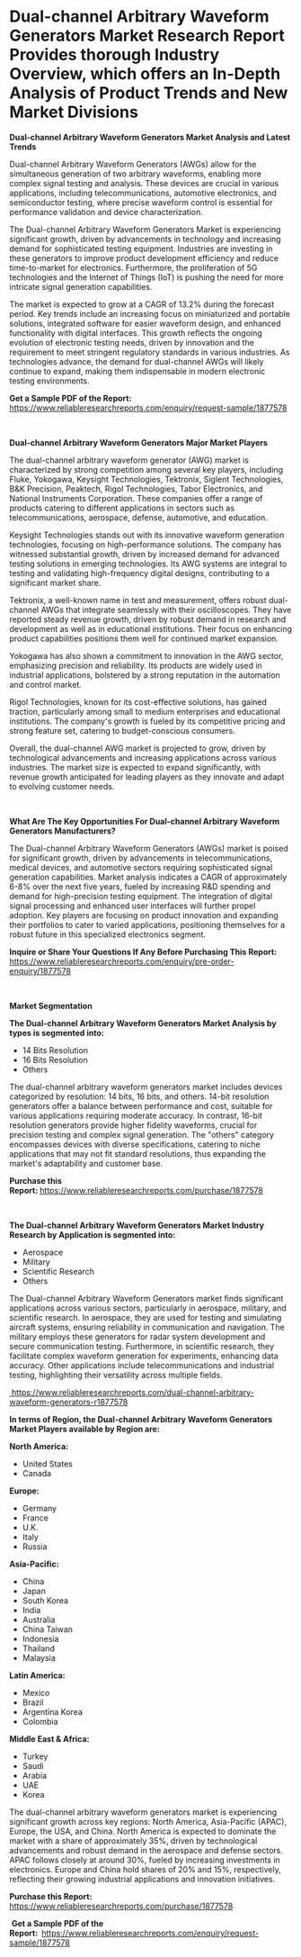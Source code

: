 <p><h1>Dual-channel Arbitrary Waveform Generators Market Research Report Provides thorough Industry Overview, which offers an In-Depth Analysis of Product Trends and New Market Divisions</h1></p><p><strong>Dual-channel Arbitrary Waveform Generators Market Analysis and Latest Trends</strong></p>
<p><p>Dual-channel Arbitrary Waveform Generators (AWGs) allow for the simultaneous generation of two arbitrary waveforms, enabling more complex signal testing and analysis. These devices are crucial in various applications, including telecommunications, automotive electronics, and semiconductor testing, where precise waveform control is essential for performance validation and device characterization.</p><p>The Dual-channel Arbitrary Waveform Generators Market is experiencing significant growth, driven by advancements in technology and increasing demand for sophisticated testing equipment. Industries are investing in these generators to improve product development efficiency and reduce time-to-market for electronics. Furthermore, the proliferation of 5G technologies and the Internet of Things (IoT) is pushing the need for more intricate signal generation capabilities.</p><p>The market is expected to grow at a CAGR of 13.2% during the forecast period. Key trends include an increasing focus on miniaturized and portable solutions, integrated software for easier waveform design, and enhanced functionality with digital interfaces. This growth reflects the ongoing evolution of electronic testing needs, driven by innovation and the requirement to meet stringent regulatory standards in various industries. As technologies advance, the demand for dual-channel AWGs will likely continue to expand, making them indispensable in modern electronic testing environments.</p></p>
<p><strong>Get a Sample PDF of the Report:&nbsp;</strong> <a href="https://www.reliableresearchreports.com/enquiry/request-sample/1877578?utm_campaign=11&utm_medium=2&utm_source=Github&utm_content=ia&utm_term=12042025&utm_id=dual-channel-arbitrary-waveform-generators">https://www.reliableresearchreports.com/enquiry/request-sample/1877578</a></p>
<p>&nbsp;</p>
<p><strong>Dual-channel Arbitrary Waveform Generators Major Market Players</strong></p>
<p><p>The dual-channel arbitrary waveform generator (AWG) market is characterized by strong competition among several key players, including Fluke, Yokogawa, Keysight Technologies, Tektronix, Siglent Technologies, B&K Precision, Peaktech, Rigol Technologies, Tabor Electronics, and National Instruments Corporation. These companies offer a range of products catering to different applications in sectors such as telecommunications, aerospace, defense, automotive, and education.</p><p>Keysight Technologies stands out with its innovative waveform generation technologies, focusing on high-performance solutions. The company has witnessed substantial growth, driven by increased demand for advanced testing solutions in emerging technologies. Its AWG systems are integral to testing and validating high-frequency digital designs, contributing to a significant market share.</p><p>Tektronix, a well-known name in test and measurement, offers robust dual-channel AWGs that integrate seamlessly with their oscilloscopes. They have reported steady revenue growth, driven by robust demand in research and development as well as in educational institutions. Their focus on enhancing product capabilities positions them well for continued market expansion.</p><p>Yokogawa has also shown a commitment to innovation in the AWG sector, emphasizing precision and reliability. Its products are widely used in industrial applications, bolstered by a strong reputation in the automation and control market.</p><p>Rigol Technologies, known for its cost-effective solutions, has gained traction, particularly among small to medium enterprises and educational institutions. The company's growth is fueled by its competitive pricing and strong feature set, catering to budget-conscious consumers.</p><p>Overall, the dual-channel AWG market is projected to grow, driven by technological advancements and increasing applications across various industries. The market size is expected to expand significantly, with revenue growth anticipated for leading players as they innovate and adapt to evolving customer needs.</p></p>
<p>&nbsp;</p>
<p><strong>What Are The Key Opportunities For Dual-channel Arbitrary Waveform Generators Manufacturers?</strong></p>
<p><p>The Dual-channel Arbitrary Waveform Generators (AWGs) market is poised for significant growth, driven by advancements in telecommunications, medical devices, and automotive sectors requiring sophisticated signal generation capabilities. Market analysis indicates a CAGR of approximately 6-8% over the next five years, fueled by increasing R&D spending and demand for high-precision testing equipment. The integration of digital signal processing and enhanced user interfaces will further propel adoption. Key players are focusing on product innovation and expanding their portfolios to cater to varied applications, positioning themselves for a robust future in this specialized electronics segment.</p></p>
<p><strong>Inquire or Share Your Questions If Any Before Purchasing This Report:</strong> <a href="https://www.reliableresearchreports.com/enquiry/pre-order-enquiry/1877578?utm_campaign=11&utm_medium=2&utm_source=Github&utm_content=ia&utm_term=12042025&utm_id=dual-channel-arbitrary-waveform-generators">https://www.reliableresearchreports.com/enquiry/pre-order-enquiry/1877578</a></p>
<p>&nbsp;</p>
<p><strong>Market Segmentation</strong></p>
<p><strong>The Dual-channel Arbitrary Waveform Generators Market Analysis by types is segmented into:</strong></p>
<p><ul><li>14 Bits Resolution</li><li>16 Bits Resolution</li><li>Others</li></ul></p>
<p><p>The dual-channel arbitrary waveform generators market includes devices categorized by resolution: 14 bits, 16 bits, and others. 14-bit resolution generators offer a balance between performance and cost, suitable for various applications requiring moderate accuracy. In contrast, 16-bit resolution generators provide higher fidelity waveforms, crucial for precision testing and complex signal generation. The "others" category encompasses devices with diverse specifications, catering to niche applications that may not fit standard resolutions, thus expanding the market's adaptability and customer base.</p></p>
<p><strong>Purchase this Report:&nbsp;</strong><a href="https://www.reliableresearchreports.com/purchase/1877578?utm_campaign=11&utm_medium=2&utm_source=Github&utm_content=ia&utm_term=12042025&utm_id=dual-channel-arbitrary-waveform-generators">https://www.reliableresearchreports.com/purchase/1877578</a></p>
<p>&nbsp;</p>
<p><strong>The Dual-channel Arbitrary Waveform Generators Market Industry Research by Application is segmented into:</strong></p>
<p><ul><li>Aerospace</li><li>Military</li><li>Scientific Research</li><li>Others</li></ul></p>
<p><p>The Dual-channel Arbitrary Waveform Generators market finds significant applications across various sectors, particularly in aerospace, military, and scientific research. In aerospace, they are used for testing and simulating aircraft systems, ensuring reliability in communication and navigation. The military employs these generators for radar system development and secure communication testing. Furthermore, in scientific research, they facilitate complex waveform generation for experiments, enhancing data accuracy. Other applications include telecommunications and industrial testing, highlighting their versatility across multiple fields.</p></p>
<p><a href="https://www.reliableresearchreports.com/dual-channel-arbitrary-waveform-generators-r1877578?utm_campaign=11&utm_medium=2&utm_source=Github&utm_content=ia&utm_term=12042025&utm_id=dual-channel-arbitrary-waveform-generators">&nbsp;https://www.reliableresearchreports.com/dual-channel-arbitrary-waveform-generators-r1877578</a></p>
<p><strong>In terms of Region, the Dual-channel Arbitrary Waveform Generators Market Players available by Region are:</strong></p>
<p>
    <p> <strong> North America: </strong>
        <ul>
            <li>United States</li>
            <li>Canada</li>
        </ul>
        </p> 
    <p> <strong> Europe: </strong>
        <ul>
            <li>Germany</li>
            <li>France</li>
            <li>U.K.</li>
            <li>Italy</li>
            <li>Russia</li>
        </ul>
        </p> 
    <p> <strong> Asia-Pacific: </strong>
        <ul>
            <li>China</li>
            <li>Japan</li>
            <li>South Korea</li>
            <li>India</li>
            <li>Australia</li>
            <li>China Taiwan</li>
            <li>Indonesia</li>
            <li>Thailand</li>
            <li>Malaysia</li>
        </ul>
        </p> 
    <p> <strong> Latin America: </strong>
        <ul>
            <li>Mexico</li>
            <li>Brazil</li>
            <li>Argentina Korea</li>
            <li>Colombia</li>
        </ul>
        </p> 
    <p> <strong> Middle East & Africa: </strong>
        <ul>
            <li>Turkey</li>
            <li>Saudi</li>
            <li>Arabia</li>
            <li>UAE</li>
            <li>Korea</li>
        </ul>
    </p>
    </p>
<p><p>The dual-channel arbitrary waveform generators market is experiencing significant growth across key regions: North America, Asia-Pacific (APAC), Europe, the USA, and China. North America is expected to dominate the market with a share of approximately 35%, driven by technological advancements and robust demand in the aerospace and defense sectors. APAC follows closely at around 30%, fueled by increasing investments in electronics. Europe and China hold shares of 20% and 15%, respectively, reflecting their growing industrial applications and innovation initiatives.</p></p>
<p><strong>Purchase this Report: </strong><a href="https://www.reliableresearchreports.com/purchase/1877578?utm_campaign=11&utm_medium=2&utm_source=Github&utm_content=ia&utm_term=12042025&utm_id=dual-channel-arbitrary-waveform-generators">https://www.reliableresearchreports.com/purchase/1877578</a></p>
<p>&nbsp;<strong>Get a Sample PDF of the Report:&nbsp;&nbsp;</strong><a href="https://www.reliableresearchreports.com/enquiry/request-sample/1877578?utm_campaign=11&utm_medium=2&utm_source=Github&utm_content=ia&utm_term=12042025&utm_id=dual-channel-arbitrary-waveform-generators">https://www.reliableresearchreports.com/enquiry/request-sample/1877578</a></p>
<p><strong></strong></p>
<p><p></p><p></p><p></p></p>